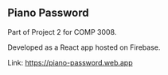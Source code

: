 ## Piano Password

Part of Project 2 for COMP 3008.

Developed as a React app hosted on Firebase.

Link: https://piano-password.web.app
